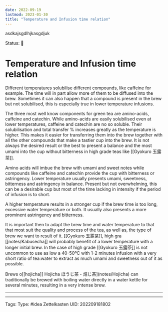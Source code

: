 ```yaml
---
date: 2022-09-19
lastmod: 2023-01-30
title: "Temperature and Infusion time relation"
---
```



asdkajsgdlhjkasgdjuk

Status: 🌱
# Temperature and Infusion time relation
Different temperatures solubilise different compounds, like caffeine for example. The time will in part allow more of them to be diffused into the brew. Sometimes it can also happen that a compound is present in the brew but not solubilised, this is especially true in lower temperature infusions.

The three most well know components for green tea are amino-acids, caffeine and catechin. While amino-acids are easily solubilised even at lower temperatures, caffeine and catechin are no so soluble. Their solubilisation and total transfer %  increases greatly as the temperature is higher. This makes it easier for transferring them into the brew together with all the other compounds that make a tastier cup into the brew. It is not always the desired result or the best to present a balance and the most umami into the cup without bitterness in high grade teas like [[Gyokuro 玉露茶]].

Amino acids will imbue the brew with umami and sweet notes while compounds like caffeine and catechin provide the cup with bitterness or astringency. Lower temperature usually presents umami, sweetness, bitterness and astringency in balance. Present but not overwhelming, this can be a desirable cup but most of the time lacking in intensity if the period of infusion is to short. 

A higher temperature results in a stronger cup if the brew time is too long, excessive water temperature or both. It usually also presents a more prominent astringency and bitterness. 

It is important then to adapt the brew time and water temperature to that that most suit the quality and process of the tea, as well as, the type of brew we want to result of it. [[Gyokuro 玉露茶]], high gra [[notes/Kabusecha]] will probably benefit of a lower temperature  with a longer initial brew. In the case of high grade [[Gyokuro 玉露茶]] is not uncommon to use as low a 40-50ºC with 1-2 minutes infusion with a very short ratio of tea:water to extract as much umami and sweetness out of it as possible. 

Brews o[[hojicha]] Hojicha ほうじ茶・焙じ茶](notes/Hojicha) can traditionally be brewed with boiling water directly in a water kettle for several minutes, resulting in a very intense brew.


---



---
Tags:
Type: #idea
Zettelkasten UID: 202209181802
